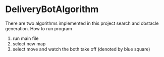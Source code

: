 # DeliveryBotAlgorithm
There are two algorithms implemented in this project search and obstacle generation. 
How to run program
1. run main file
2. select new map
3. select move and watch the both take off (denoted by blue square)
